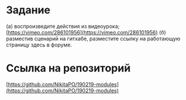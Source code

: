 # Задание
(а) воспроизведите действия из видеоурока;
[https://vimeo.com/286101956](https://vimeo.com/286101956)
(б) разместив сценарий на гитхабе, разместите ссылку на работающую страницу здесь в форуме.

# Ссылка на репозиторий
[https://github.com/NikitaPO/190219-modules](https://github.com/NikitaPO/190219-modules)
